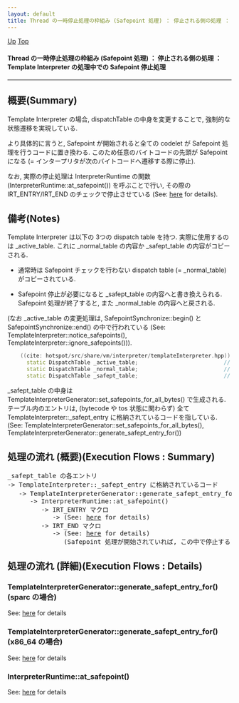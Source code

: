 ```yaml
---
layout: default
title: Thread の一時停止処理の枠組み (Safepoint 処理) ： 停止される側の処理 ： Template Interpreter の処理中での Safepoint 停止処理  
---
```

[Up](noadKcOM5n.html) [Top](../index.html)

#### Thread の一時停止処理の枠組み (Safepoint 処理) ： 停止される側の処理 ： Template Interpreter の処理中での Safepoint 停止処理  

--- 
## 概要(Summary)
Template Interpreter の場合, dispatchTable の中身を変更することで, 強制的な状態遷移を実現している.

より具体的に言うと, Safepoint が開始されると全ての codelet が Safepoint 処理を行うコードに置き換わる.
このため任意のバイトコードの先頭が Safepoint になる
(= インタープリタが次のバイトコードへ遷移する際に停止).

なお, 実際の停止処理は InterpreterRuntime の関数 (InterpreterRuntime::at_safepoint()) を呼ぶことで行い,
その際の IRT_ENTRY/IRT_END のチェックで停止させている
(See: [here](no7882haw.html) for details).

## 備考(Notes)
Template Interpreter は以下の 3つの dispatch table を持つ.
実際に使用するのは _active_table.
これに _normal_table の内容か _safept_table の内容がコピーされる.

* 通常時は Safepoint チェックを行わない dispatch table (= _normal_table) がコピーされている.

* Safepoint 停止が必要になると _safept_table の内容へと書き換えられる.
  Safepoint 処理が終了すると, また _normal_table の内容へと戻される.

(なお _active_table の変更処理は, SafepointSynchronize::begin() と SafepointSynchronize::end() の中で行われている
 (See: TemplateInterpreter::notice_safepoints(), TemplateInterpreter::ignore_safepoints())).


```cpp
    ((cite: hotspot/src/share/vm/interpreter/templateInterpreter.hpp))
      static DispatchTable _active_table;                           // the active    dispatch table (used by the interpreter for dispatch)
      static DispatchTable _normal_table;                           // the normal    dispatch table (used to set the active table in normal mode)
      static DispatchTable _safept_table;                           // the safepoint dispatch table (used to set the active table for safepoints)
```

_safept_table の中身は TemplateInterpreterGenerator::set_safepoints_for_all_bytes() で生成される.
テーブル内のエントリは, (bytecode や tos 状態に関わらず) 全て TemplateInterpreter::_safept_entry に格納されているコードを指している.
(See: TemplateInterpreterGenerator::set_safepoints_for_all_bytes(),
      TemplateInterpreterGenerator::generate_safept_entry_for())


## 処理の流れ (概要)(Execution Flows : Summary)
<div class="flow-abst"><pre>
_safept_table の各エントリ
-&gt; TemplateInterpreter::_safept_entry に格納されているコード
   -&gt; TemplateInterpreterGenerator::generate_safept_entry_for() が生成したコード
      -&gt; InterpreterRuntime::at_safepoint()
         -&gt; IRT_ENTRY マクロ
            -&gt; (See: <a href="no7882haw.html">here</a> for details)
         -&gt; IRT_END マクロ
            -&gt; (See: <a href="no7882haw.html">here</a> for details)
               (Safepoint 処理が開始されていれば, この中で停止する)
</pre></div>


## 処理の流れ (詳細)(Execution Flows : Details)
### TemplateInterpreterGenerator::generate_safept_entry_for()  (sparc の場合)
See: [here](no3059A3y.html) for details
### TemplateInterpreterGenerator::generate_safept_entry_for()  (x86_64 の場合)
See: [here](no3059yAC.html) for details
### InterpreterRuntime::at_safepoint()
See: [here](no7882eXb.html) for details







